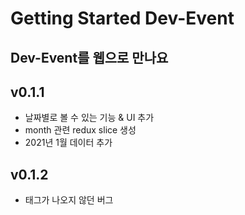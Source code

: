 # Getting Started Dev-Event

## Dev-Event를 웹으로 만나요

## v0.1.1
- 날짜별로 볼 수 있는 기능 & UI 추가
- month 관련 redux slice 생성
- 2021년 1월 데이터 추가

## v0.1.2
- 태그가 나오지 않던 버그 
